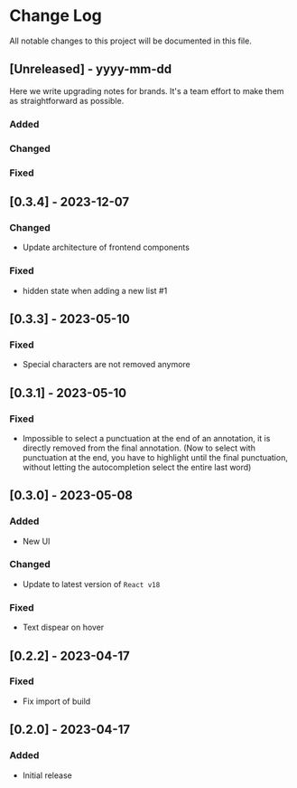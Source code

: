 # Change Log
All notable changes to this project will be documented in this file.
 
## [Unreleased] - yyyy-mm-dd
 
Here we write upgrading notes for brands. It's a team effort to make them as
straightforward as possible.
 
### Added
 
### Changed
 
### Fixed

## [0.3.4] - 2023-12-07

### Changed

- Update architecture of frontend components

### Fixed

- hidden state when adding a new list #1

## [0.3.3] - 2023-05-10

### Fixed

- Special characters are not removed anymore

## [0.3.1] - 2023-05-10

### Fixed

- Impossible to select a punctuation at the end of an annotation, it is directly removed from the final annotation. (Now to select with punctuation at the end, you have to highlight until the final punctuation, without letting the autocompletion select the entire last word)

## [0.3.0] - 2023-05-08

### Added

- New UI

### Changed

- Update to latest version of `React v18`

### Fixed

- Text dispear on hover

## [0.2.2] - 2023-04-17

### Fixed

- Fix import of build

## [0.2.0] - 2023-04-17
 
### Added

- Initial release
